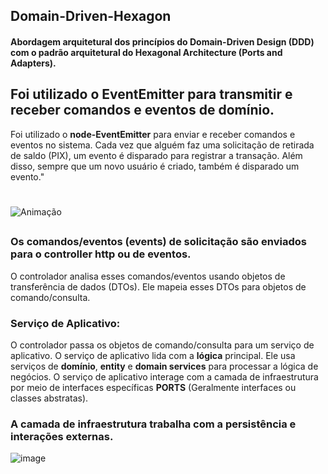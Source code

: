 ﻿## Domain-Driven-Hexagon
#### Abordagem arquitetural dos princípios do Domain-Driven Design (DDD) com o padrão arquitetural do Hexagonal Architecture (Ports and Adapters).
##
## Foi utilizado o EventEmitter para transmitir e receber comandos e eventos de domínio.
Foi utilizado o **node-EventEmitter** para enviar e receber comandos e eventos no sistema. Cada vez que alguém faz uma solicitação de retirada de saldo (PIX), um evento é disparado para registrar a transação. Além disso, sempre que um novo usuário é criado, também  é disparado um evento."
##
#
![Animação](https://github.com/kaiquye/domain-driven-hexagon/assets/69175890/9121fd6e-4864-4ae7-8de1-db898ec04683)
##

### Os comandos/eventos (events) de solicitação são enviados para o controller http ou de eventos.

O controlador analisa esses comandos/eventos usando objetos de transferência de dados (DTOs).
Ele mapeia esses DTOs para objetos de comando/consulta.

### Serviço de Aplicativo:

O controlador passa os objetos de comando/consulta para um serviço de aplicativo.
O serviço de aplicativo lida com a **lógica** principal.
Ele usa serviços de **domínio**, **entity** e **domain services** para processar a lógica de negócios.
O serviço de aplicativo interage com a camada de infraestrutura por meio de interfaces específicas **PORTS** (Geralmente interfaces ou classes abstratas).

### A camada de infraestrutura trabalha com a persistência e interações externas.
 ![image](https://github.com/kaiquye/domain-driven-hexagon/assets/69175890/de7f13dd-c9a1-41bb-8e01-8e0da24dfc0e)
